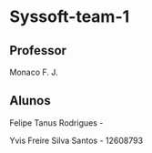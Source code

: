 # Syssoft-team-1

## Professor
Monaco F. J.

## Alunos
Felipe Tanus Rodrigues - 

Yvis Freire Silva Santos - 12608793

